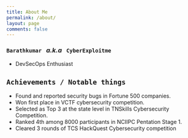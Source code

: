 ```yaml
---
title: About Me
permalink: /about/
layout: page
comments: false
---
```


### `Barathkumar` &nbsp; *a.k.a* &nbsp; `CyberExploitme`
- DevSecOps Enthusiast


## `Achievements / Notable things`

- Found and reported security bugs in Fortune 500 companies.
- Won first place in VCTF cybersecurity competition.
- Selected as Top 3 at the state level in TNSkills Cybersecurity Competition.
- Ranked 4th among 8000 participants in NCIIPC Pentation Stage 1.
- Cleared 3 rounds of TCS HackQuest Cybersecurity competition

<br>
